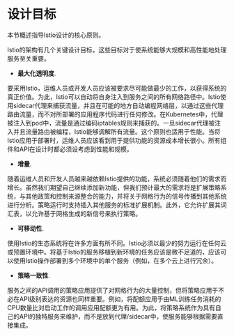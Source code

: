 # 设计目标

本节概述指导Istio设计的核心原则。

Istio的架构有几个关键设计目标，这些目标对于使系统能够大规模和高性能地处理服务至关重要。

- **最大化透明度**.

要采用Istio，运维人员或开发人员应该被要求尽可能做最少的工作，以获得系统的真正价值。为此，Istio可以自动将自身注入到服务之间的所有网络路径中。Istio使用sidecar代理来捕获流量，并且在可能的地方自动编程网络层，以通过这些代理路由流量，而不对所部署的应用程序代码进行任何修改。在Kubernetes中，代理被注入到pod中，流量是通过编码iptables规则来捕获的。一旦sidecar代理被注入并且流量路由被编程，Istio能够调解所有流量。这个原则也适用于性能。当将Istio应用于部署时，运维人员应该看到用于提供功能的资源成本增长很小。所有组件和API在设计时都必须设考虑到性能和规模。

- **增量**.

随着运维人员和开发人员越来越依赖Istio提供的功能，系统必须随着他们的需求而增长。虽然我们期望自己继续添加新功能，但我们预计最大的需求将是扩展策略系统，与其他政策和控制来源整合的能力，并将关于网格行为的信号传播到其他系统进行分析。策略运行时支持插入其他服务的标准扩展机制。此外，它允许扩展其词汇表，以允许基于网格生成的新信号来执行策略。

- **可移动性**.

使用Istio的生态系统将在许多方面有所不同。Istio必须以最少的努力运行在任何云或预置环境中。将基于Istio的服务移植到新环境的任务应该是微不足道的，应该可以使用Istio操作部署到多个环境中的单个服务（例如，在多个云上进行冗余）。

- **策略一致性**.

服务之间的API调用的策略应用提供了对网格行为的大量控制，但将策略应用于不必在API级别表达的资源也同样重要。例如，将配额应用于由ML训练任务消耗的CPU数量比对启动工作的调用应用配额更为有用。为此，将策略系统作为具有自己的API的独特服务来维护，而不是放到代理/sidecar中，使服务能够根据需要直接集成。

